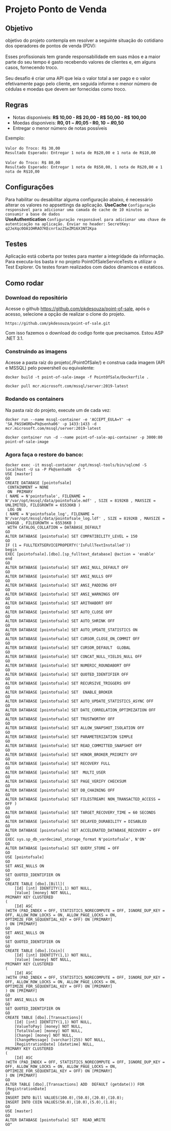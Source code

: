 # Projeto Ponto de Venda

## Objetivo
objetivo do projeto contempla em resolver a seguinte situação do cotidiano dos operadores de pontos de venda (PDV): <br><br>
Esses profissionais tem grande responsabilidade em suas mãos e a maior parte do seu tempo é gasto recebendo valores de clientes e, em alguns casos, fornecendo troco. <br> <br>
Seu desafio é criar uma API que leia o valor total a ser pago e o valor efetivamente pago pelo cliente, em seguida informe o menor número de cédulas e moedas que devem ser fornecidas como troco.

## Regras
* Notas disponíveis: **R$ 10,00 - R$ 20,00 - R$ 50,00 - R$ 100,00**
* Moedas disponíveis: **R$0,01 - R$0,05 - R$0,10 - R$0,50**
* Entregar o menor número de notas possíveis

Exemplo:<br><br>
```Valor do Troco: R$ 30,00```<br>
```Resultado Esperado: Entregar 1 nota de R$20,00 e 1 nota de R$10,00```<br><br>
```Valor do Troco: R$ 80,00```<br>
```Resultado Esperado: Entregar 1 nota de R$50,00, 1 nota de R$20,00 e 1 nota de R$10,00```<br>

## Configurações 
Para habilitar ou desabilitar alguma configuração abaixo, é necessário alterar os valores no appsettings da aplicação.
**UseCache** 
```Configuração responsável para adicionar uma camada de cache de 10 minutos ao consumir a base de dados```<br>
**UseAuthentication** 
```Configuração responsável para adicionar uma chave de autenticação na aplicação. Enviar no header: SecretKey: q2JeXqc0OA1OHRAO7KEcnrtazZSeZM16X3NT2Kpa```<br>

## Testes 
Aplicação está coberta por testes para manter a integridade da informação. Para executa-los basta ir no projeto PointOfSaleServiceTests e utilizar o Test Explorer. Os testes foram realizados com dados dinamicos e estaticos.

## Como rodar

### Download do repositório
Acesse o github https://github.com/pkdesouza/point-of-sale, após o acesso, selecione a opção de realizar o clone do projeto.
```
https://github.com/pkdesouza/point-of-sale.git
```

Com isso fazemos o download do codigo fonte que precisamos. Estou ASP .NET 3.1.

### Construindo as imagens

Acesse a pasta raíz do projeto(./PointOfSale/) e construa cada imagem (API e MSSQL) pelo powershell ou equivalente:

```
docker build -t point-of-sale-image -f PointOfSale/Dockerfile .
```
```
docker pull mcr.microsoft.com/mssql/server:2019-latest
```

### Rodando os containers
Na pasta raíz do projeto, execute um de cada vez:

```
docker run --name mssql-container -e 'ACCEPT_EULA=Y' -e 'SA_PASSWORD=Pk@senha06' -p 1433:1433 -d mcr.microsoft.com/mssql/server:2019-latest
```
```
docker container run -d --name point-of-sale-api-container -p 3000:80 point-of-sale-image
```

### Agora faça o restore do banco:
```
docker exec -it mssql-container /opt/mssql-tools/bin/sqlcmd -S localhost -U sa -P Pk@senha06  -Q "
USE [master]
GO
CREATE DATABASE [pointofsale]
 CONTAINMENT = NONE
 ON  PRIMARY 
( NAME = N'pointofsale', FILENAME = N'/var/opt/mssql/data/pointofsale.mdf' , SIZE = 8192KB , MAXSIZE = UNLIMITED, FILEGROWTH = 65536KB )
 LOG ON 
( NAME = N'pointofsale_log', FILENAME = N'/var/opt/mssql/data/pointofsale_log.ldf' , SIZE = 8192KB , MAXSIZE = 2048GB , FILEGROWTH = 65536KB )
 WITH CATALOG_COLLATION = DATABASE_DEFAULT
GO
ALTER DATABASE [pointofsale] SET COMPATIBILITY_LEVEL = 150
GO
IF (1 = FULLTEXTSERVICEPROPERTY('IsFullTextInstalled'))
begin
EXEC [pointofsale].[dbo].[sp_fulltext_database] @action = 'enable'
end
GO
ALTER DATABASE [pointofsale] SET ANSI_NULL_DEFAULT OFF 
GO
ALTER DATABASE [pointofsale] SET ANSI_NULLS OFF 
GO
ALTER DATABASE [pointofsale] SET ANSI_PADDING OFF 
GO
ALTER DATABASE [pointofsale] SET ANSI_WARNINGS OFF 
GO
ALTER DATABASE [pointofsale] SET ARITHABORT OFF 
GO
ALTER DATABASE [pointofsale] SET AUTO_CLOSE OFF 
GO
ALTER DATABASE [pointofsale] SET AUTO_SHRINK OFF 
GO
ALTER DATABASE [pointofsale] SET AUTO_UPDATE_STATISTICS ON 
GO
ALTER DATABASE [pointofsale] SET CURSOR_CLOSE_ON_COMMIT OFF 
GO
ALTER DATABASE [pointofsale] SET CURSOR_DEFAULT  GLOBAL 
GO
ALTER DATABASE [pointofsale] SET CONCAT_NULL_YIELDS_NULL OFF 
GO
ALTER DATABASE [pointofsale] SET NUMERIC_ROUNDABORT OFF 
GO
ALTER DATABASE [pointofsale] SET QUOTED_IDENTIFIER OFF 
GO
ALTER DATABASE [pointofsale] SET RECURSIVE_TRIGGERS OFF 
GO
ALTER DATABASE [pointofsale] SET  ENABLE_BROKER 
GO
ALTER DATABASE [pointofsale] SET AUTO_UPDATE_STATISTICS_ASYNC OFF 
GO
ALTER DATABASE [pointofsale] SET DATE_CORRELATION_OPTIMIZATION OFF 
GO
ALTER DATABASE [pointofsale] SET TRUSTWORTHY OFF 
GO
ALTER DATABASE [pointofsale] SET ALLOW_SNAPSHOT_ISOLATION OFF 
GO
ALTER DATABASE [pointofsale] SET PARAMETERIZATION SIMPLE 
GO
ALTER DATABASE [pointofsale] SET READ_COMMITTED_SNAPSHOT OFF 
GO
ALTER DATABASE [pointofsale] SET HONOR_BROKER_PRIORITY OFF 
GO
ALTER DATABASE [pointofsale] SET RECOVERY FULL 
GO
ALTER DATABASE [pointofsale] SET  MULTI_USER 
GO
ALTER DATABASE [pointofsale] SET PAGE_VERIFY CHECKSUM  
GO
ALTER DATABASE [pointofsale] SET DB_CHAINING OFF 
GO
ALTER DATABASE [pointofsale] SET FILESTREAM( NON_TRANSACTED_ACCESS = OFF ) 
GO
ALTER DATABASE [pointofsale] SET TARGET_RECOVERY_TIME = 60 SECONDS 
GO
ALTER DATABASE [pointofsale] SET DELAYED_DURABILITY = DISABLED 
GO
ALTER DATABASE [pointofsale] SET ACCELERATED_DATABASE_RECOVERY = OFF  
GO
EXEC sys.sp_db_vardecimal_storage_format N'pointofsale', N'ON'
GO
ALTER DATABASE [pointofsale] SET QUERY_STORE = OFF
GO
USE [pointofsale]
GO
SET ANSI_NULLS ON
GO
SET QUOTED_IDENTIFIER ON
GO
CREATE TABLE [dbo].[Bill](
	[Id] [int] IDENTITY(1,1) NOT NULL,
	[Value] [money] NOT NULL,
PRIMARY KEY CLUSTERED 
(
	[Id] ASC
)WITH (PAD_INDEX = OFF, STATISTICS_NORECOMPUTE = OFF, IGNORE_DUP_KEY = OFF, ALLOW_ROW_LOCKS = ON, ALLOW_PAGE_LOCKS = ON, OPTIMIZE_FOR_SEQUENTIAL_KEY = OFF) ON [PRIMARY]
) ON [PRIMARY]
GO
SET ANSI_NULLS ON
GO
SET QUOTED_IDENTIFIER ON
GO
CREATE TABLE [dbo].[Coin](
	[Id] [int] IDENTITY(1,1) NOT NULL,
	[Value] [money] NOT NULL,
PRIMARY KEY CLUSTERED 
(
	[Id] ASC
)WITH (PAD_INDEX = OFF, STATISTICS_NORECOMPUTE = OFF, IGNORE_DUP_KEY = OFF, ALLOW_ROW_LOCKS = ON, ALLOW_PAGE_LOCKS = ON, OPTIMIZE_FOR_SEQUENTIAL_KEY = OFF) ON [PRIMARY]
) ON [PRIMARY]
GO
SET ANSI_NULLS ON
GO
SET QUOTED_IDENTIFIER ON
GO
CREATE TABLE [dbo].[Transactions](
	[Id] [int] IDENTITY(1,1) NOT NULL,
	[ValueToPay] [money] NOT NULL,
	[TotalValue] [money] NOT NULL,
	[Change] [money] NOT NULL,
	[ChangeMessage] [varchar](255) NOT NULL,
	[RegistrationDate] [datetime] NULL,
PRIMARY KEY CLUSTERED 
(
	[Id] ASC
)WITH (PAD_INDEX = OFF, STATISTICS_NORECOMPUTE = OFF, IGNORE_DUP_KEY = OFF, ALLOW_ROW_LOCKS = ON, ALLOW_PAGE_LOCKS = ON, OPTIMIZE_FOR_SEQUENTIAL_KEY = OFF) ON [PRIMARY]
) ON [PRIMARY]
GO
ALTER TABLE [dbo].[Transactions] ADD  DEFAULT (getdate()) FOR [RegistrationDate]
GO
INSERT INTO Bill VALUES(100.0),(50.0),(20.0),(10.0);
INSERT INTO COIN VALUES(50.0),(10.0),(5.0),(1.0);
GO
USE [master]
GO
ALTER DATABASE [pointofsale] SET  READ_WRITE 
GO"

```

